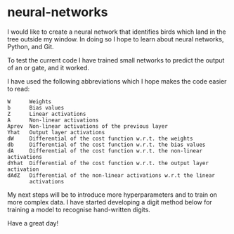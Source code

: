 # neural-networks

I would like to create a neural network that identifies birds which land in the
tree outside my window.  In doing so I hope to learn about neural networks, 
Python, and Git.

To test the current code I have trained small networks to predict the output of
an or gate, and it worked.

I have used the following abbreviations which I hope makes the code easier
to read:

    W      Weights
    b      Bias values
    Z      Linear activations
    A      Non-linear activations
    Aprev  Non-linear activations of the previous layer
    Yhat   Output layer activations
    dW     Differential of the cost function w.r.t. the weights
    db     Differential of the cost function w.r.t. the bias values
    dA     Differential of the cost function w.r.t. the non-linear activations
    dYhat  Differential of the cost function w.r.t. the output layer activation
    dAdZ   Differential of the non-linear activations w.r.t the linear
           activations

My next steps will be to introduce more hyperparameters and to train on more 
complex data.  I have started developing a digit method below for training a 
model to recognise hand-written digits.

Have a great day!

